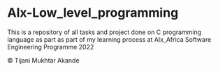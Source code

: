 # Alx-Low_level_programming
This is a repository of all tasks and project done on C programming language 
as part as part of my learning process at Alx_Africa Software Engineering Programme 2022

 © Tijani Mukhtar Akande

